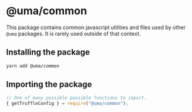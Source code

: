 # @uma/common

This package contains common javascript utilities and files used by other `@uma` packages. It is rarely used outside of
that context.

## Installing the package

```bash
yarn add @uma/common
```

## Importing the package

```js
// One of many possible possible functions to import.
{ getTruffleConfig } = require("@uma/common");
```
